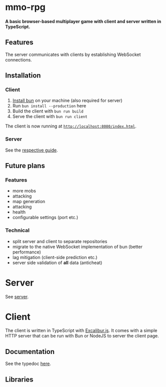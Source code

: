 # mmo-rpg

#### A basic browser-based multiplayer game with client and server written in TypeScript.

## Features

The server communicates with clients by establishing WebSocket connections.

## Installation

### Client

1. [Install bun](https://bun.sh/) on your machine (also required for server)
2. Run `bun install --production` here
3. Build the client with `bun run build`
4. Serve the client with `bun run client`

The client is now running at [`http://localhost:8080/index.html`](http://localhost:8080/index.html).

### Server

See the [respective guide](./server/README.md).

## Future plans

### Features 
- more mobs
- attacking
- map generation
- attacking
- health
- configurable settings (port etc.)

### Technical

- split server and client to separate repositories
- migrate to the native WebSocket implementation of bun (better performance)
- lag mitigation (client-side prediction etc.)
- server side validation of **all** data (anticheat)

# Server

See [server](./server/).

# Client

The client is written in TypeScript with [Excalibur.js](https://excaliburjs.com/). It comes with a simple HTTP server that can be run with Bun or NodeJS to server the client page.

## Documentation

See the typedoc [here](https://github.com/0xVector/mmo-rpg/deployments/github-pages).

## Libraries